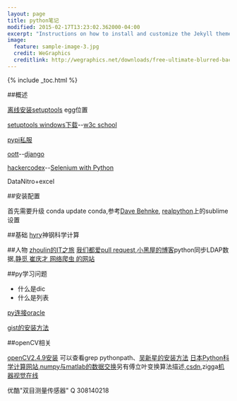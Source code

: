 ```yaml
---
layout: page
title: python笔记
modified: 2015-02-17T13:23:02.362000-04:00
excerpt: "Instructions on how to install and customize the Jekyll theme Minimal Mistakes."
image:
  feature: sample-image-3.jpg
  credit: WeGraphics
  creditlink: http://wegraphics.net/downloads/free-ultimate-blurred-background-pack/
---
```


{% include _toc.html %}


##概述

[离线安装setuptools](http://blog.csdn.net/turkeyzhou/article/details/8880887) egg位置

[setuptools windows下载](https://pypi.python.org/pypi/setuptools/0.6c11#windows)--[w3c school](http://www.w3cschool.cc/python/python-install.html)

[pypi私服](https://pythonhosted.org/Basket/)

[oott](http://oott.me/archives/category/python)--[django](http://reinout.vanrees.org/weblog/2012/12/01/django-intersphinx.html)

[hackercodex](http://hackercodex.com/)--[Selenium with Python](http://selenium-python.readthedocs.org/installation.html#detailed-instructions-for-windows-users)

DataNitro+excel

##安装配置

首先需要升级 conda update conda,参考[Dave Behnke](http://davebehnke.com/using-python-anaconda-distribution.html),
[realpython](https://realpython.com/blog/python/setting-up-sublime-text-3-for-full-stack-python-development/)上的sublime设置

##基础
[hyry](http://hyry.dip.jp/tech/book/page/scipy/numpy_ndarray.html#id1)神钢科学计算

##人物
[zhoulin的IT之旅](http://www.itzhoulin.com/git-workflow-for-small-team/)  [我们都爱pull request](http://liluo.org/about/),[小黑屋的博客](http://blog.turbidsoul.me/)python同步LDAP数据,[静觅 崔庆才 网络爬虫 的网站](http://cuiqingcai.com/category/technique/python)

##py学习问题
* 什么是dic
* 什么是列表

[py连接oracle](http://kevindalias.com/2014/03/26/how-to-set-up-cx_oracle-for-python-on-mac-os-x-10-89/)

[gist的安装方法](https://gist.github.com/thom-nic/6011715)

##openCV相关

[openCV2.4.9安装](https://jjyap.wordpress.com/2014/05/24/installing-opencv-2-4-9-on-mac-osx-with-python-support/) 可以查看grep pythonpath、[吴新星的安装方法](http://blog.sciencenet.cn/blog-47522-760937.html)
[日本Python科学计算网站](http://hyry.dip.jp/tech/slice/index),[numpy与matlab的数据交换](http://fmajor.lamost.org/blog/?p=1120)另有傅立叶变换算法描述,[csdn](http://blog.csdn.net/morewindows/article/category/1291764),zigga[机器视觉在线](http://www.zigaa.com/)

优酷"双目测量传感器" Q 308140218
